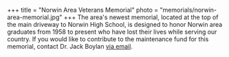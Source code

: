+++
title = "Norwin Area Veterans Memorial"
photo = "memorials/norwin-area-memorial.jpg"
+++
The area's newest memorial, located at the top of the main driveway to Norwin High School, is designed to honor Norwin area graduates from 1958 to present who have lost their lives while serving our country.  If you would like to contribute to the maintenance fund for this memorial, contact Dr. Jack Boylan [via email](mailto:jack.boylan@nsdcf.org).
